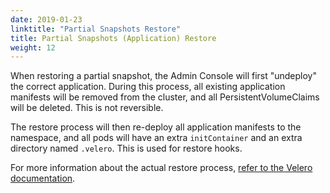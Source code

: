 ```yaml
---
date: 2019-01-23
linktitle: "Partial Snapshots Restore"
title: Partial Snapshots (Application) Restore
weight: 12
---
```


When restoring a partial snapshot, the Admin Console will first "undeploy" the correct application.
During this process, all existing application manifests will be removed from the cluster, and all PersistentVolumeClaims will be deleted. This is not reversible.

The restore process will then re-deploy all application manifests to the namespace, and all pods will have an extra `initContainer` and an extra directory named `.velero`. This is used for restore hooks.

For more information about the actual restore process, [refer to the Velero documentation](https://velero.io/docs/v1.5/restore-reference/).
